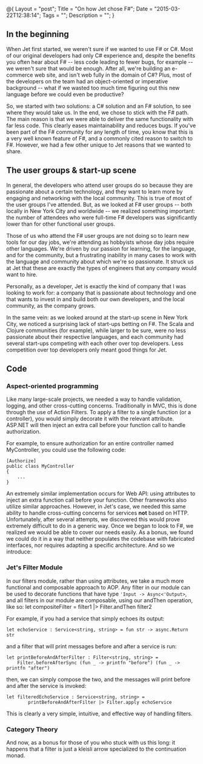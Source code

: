 @{
    Layout = "post";
    Title = "On how Jet chose F#";
    Date = "2015-03-22T12:38:14";
    Tags = "";
    Description = "";
}

## In the beginning

When Jet first started, we weren't sure if we wanted to use F# or C#. Most of our original developers had only C# experience and, despite the benefits you often hear about F# -- less code leading to fewer bugs, for example -- we weren't sure that would be enough. After all, we're building an e-commerce web site, and isn't web fully in the domain of C#? Plus, most of the developers on the team had an object-oriented or imperative background -- what if we wasted too much time figuring out this new language before we could even be productive?

So, we started with two solutions: a C# solution and an F# solution, to see where they would take us. In the end, we chose to stick with the F# path. The main reason is that we were able to deliver the same functionality with far less code. This clearly eases maintainability and reduces bugs. If you've been part of the F# community for any length of time, you know that this is a very well known feature of F#, and a commonly cited reason to switch to F#. However, we had a few other unique to Jet reasons that we wanted to share.

<!--more-->

## The user groups & start-up scene

In general, the developers who attend user groups do so because they are passionate about a certain technology, and they want to learn more by engaging and networking with the local community. This is true of most of the user groups I've attended. But, as we looked at F# user groups -- both locally in New York City and worldwide -- we realized something important: the number of attendees who were full-time F# developers was significantly lower than for other functional user groups.

Those of us who attend the F# user groups are not doing so to learn new tools for our day jobs, we're attending as hobbyists whose day jobs require other languages. We're driven by our passion for learning, for the language, and for the community, but a frustrating inability in many cases to work with the language and community about which we're so passionate. It struck us at Jet that these are exactly the types of engineers that any company would want to hire.

Personally, as a developer, Jet is exactly the kind of company that I was looking to work for: a company that is passionate about technology and one that wants to invest in and build both our own developers, and the local community, as the company grows.

In the same vein: as we looked around at the start-up scene in New York City, we noticed a surprising lack of start-ups betting on F#. The Scala and Clojure communities (for example), while larger to be sure, were no less passionate about their respective languages, and each community had several start-ups competing with each other over top developers. Less competition over top developers only meant good things for Jet.

## Code
### Aspect-oriented programming

Like many large-scale projects, we needed a way to handle validation, logging, and other cross-cutting concerns. Traditionally in MVC, this is done through the use of Action Filters. To apply a filter to a single function (or a controller), you would simply decorate it with the relevant attribute. ASP.NET will then inject an extra call before your function call to handle authorization.

For example, to ensure authorization for an entire controller named MyController, you could use the following code:

	[Authorize]
	public class MyController
	{
	    ...
	}

An extremely similar implementation occurs for Web API: using attributes to inject an extra function call before your function. Other frameworks also utilize similar approaches. However, in Jet's case, we needed this same ability to handle cross-cutting concerns for services <strong>not</strong> based on HTTP. Unfortunately, after several attempts, we discovered this would prove extremely difficult to do in a generic way. Once we began to look to F#, we realized we would be able to cover our needs easily. As a bonus, we found we could do it in a way that neither populates the codebase with fabricated interfaces, nor requires adapting a specific architecture. And so we introduce:

### Jet's Filter Module

In our filters module, rather than using attributes, we take a much more functional and composable approach to AOP. Any filter in our module can be used to decorate functions that have type `'Input -> Async<'Output>`, and all filters in our module are composable, using our andThen operation, like so:
	let compositeFilter = filter1 |> Filter.andThen filter2

For example, if you had a service that simply echoes its output:

	let echoService : Service<string, string> = fun str -> async.Return str

and a filter that will print messages before and after a service is run:

	let printBeforeAndAfterFilter : Filter<string, string> = 
		Filter.beforeAfterSync (fun _ -> printfn "before") (fun _ -> printfn "after")

then, we can simply compose the two, and the messages will print before and after the service is invoked:

	let filteredEchoService : Service<string, string> =
    		printBeforeAndAfterFilter |> Filter.apply echoService

This is clearly a very simple, intuitive, and effective way of handling filters. 

### Category Theory

And now, as a bonus for those of you who stuck with us this long: it happens that a filter is just a kleisli arrow specialized to the continuation monad. 
